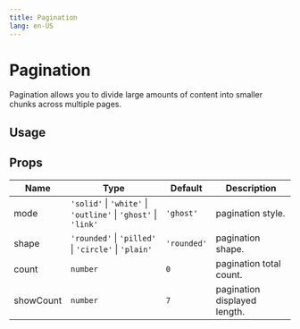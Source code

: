 ```yaml
---
title: Pagination
lang: en-US
---
```


# Pagination <sup><PlBadge value="New" /></sup>

Pagination allows you to divide large amounts of content into smaller chunks across multiple pages.

## Usage

<demo src="../../../example/pagination/usage.vue"></demo>

## Props

| Name      | Type          | Default     | Description                    |
| ----------| ------------- | ----------- | -----------------------------  |
| mode      | `'solid'` \| `'white'` \| `'outline'` \| `'ghost'` \| `'link'` | `'ghost'` | pagination style. |
| shape     | `'rounded'` \| `'pilled'` \| `'circle'` \| `'plain'` | `'rounded'` | pagination shape. |
| count     | `number` | `0` | pagination total count.               |
| showCount | `number` | `7` | pagination displayed length. |
